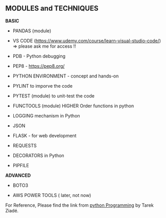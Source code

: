 ## MODULES and TECHNIQUES

**BASIC**

* PANDAS (module)

* VS CODE (https://www.udemy.com/course/learn-visual-studio-code/) => please ask me for access !!

* PDB - Python debugging

* PEP8 - https://pep8.org/ 

* PYTHON ENVIRONMENT - concept and hands-on

* PYLINT to imporve the code

* PYTEST (module) to unit-test the code

* FUNCTOOLS (module) HIGHER Order functions in python

* LOGGING mechanism in Python

* JSON

* FLASK - for web development

* REQUESTS 

* DECORATORS in Python

* PIPFILE

**ADVANCED**

* BOTO3

* AWS POWER TOOLS ( later, not now)

For Reference, Please find the link from [python Programming](https://edu.heibai.org/Expert_Python_Programming.pdf) by Tarek Ziadé.
